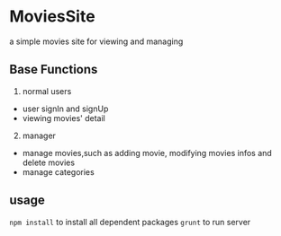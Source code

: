# MoviesSite
a simple movies site for viewing and managing
## Base Functions
1. normal users
  * user signIn and signUp
  * viewing movies' detail
2. manager
  * manage movies,such as adding movie, modifying movies infos and delete movies
  * manage categories
## usage
`npm install` to install all dependent packages
`grunt` to run server
